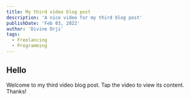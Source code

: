```yaml
---
title: My third video blog post
description: 'A nice video for my third blog post'
publishDate: 'Feb 03, 2022'
author: 'Divine Orji'
tags:
  - Freelancing
  - Programming
---
```


## Hello

Welcome to my third video blog post. Tap the video to view its content. Thanks!
